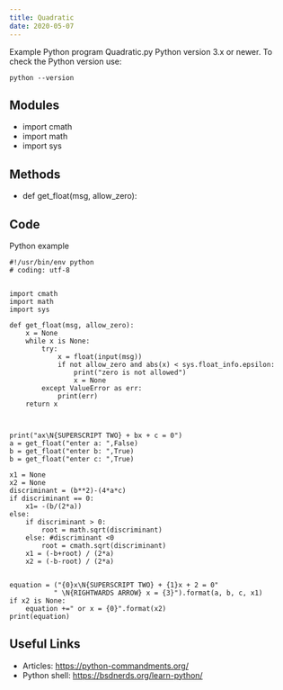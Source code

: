 ```yaml
---
title: Quadratic
date: 2020-05-07
---
```

Example Python program Quadratic.py
Python version 3.x or newer.
To check the Python version use:

    python --version

## Modules

* import cmath
* import math
* import sys

## Methods

* def get_float(msg, allow_zero):

## Code

Python example

    #!/usr/bin/env python
    # coding: utf-8
    
    
    import cmath
    import math
    import sys
    
    def get_float(msg, allow_zero):
        x = None
        while x is None:
            try:
                x = float(input(msg))
                if not allow_zero and abs(x) < sys.float_info.epsilon:
                    print("zero is not allowed")
                    x = None
            except ValueError as err:
                print(err)
        return x
            
    
    
    print("ax\N{SUPERSCRIPT TWO} + bx + c = 0")
    a = get_float("enter a: ",False)
    b = get_float("enter b: ",True)
    b = get_float("enter c: ",True)
    
    x1 = None
    x2 = None
    discriminant = (b**2)-(4*a*c)
    if discriminant == 0:
        x1= -(b/(2*a))
    else:
        if discriminant > 0:
            root = math.sqrt(discriminant)
        else: #discriminant <0
            root = cmath.sqrt(discriminant)
        x1 = (-b+root) / (2*a)
        x2 = (-b-root) / (2*a)
        
        
    equation = ("{0}x\N{SUPERSCRIPT TWO} + {1}x + 2 = 0"
               " \N{RIGHTWARDS ARROW} x = {3}").format(a, b, c, x1)
    if x2 is None:
        equation +=" or x = {0}".format(x2)
    print(equation)

## Useful Links

- Articles: https://python-commandments.org/
- Python shell: https://bsdnerds.org/learn-python/
